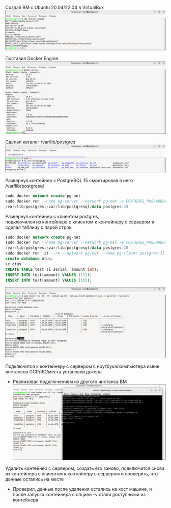 Создал ВМ с Ubuntu 20.04/22.04 в VirtualBox  
![1](https://github.com/aneprincev/otus_my/blob/homework_03/3_1.png?raw=true)


Поставил Docker Engine  
![2](https://github.com/aneprincev/otus_my/blob/homework_03/3_2.png?raw=true)


Сделал каталог /var/lib/postgres 
![3](https://github.com/aneprincev/otus_my/blob/homework_03/3_3.png?raw=true)


Развернул контейнер с PostgreSQL 15 смонтировав в него /var/lib/postgresql 
``` sql
sudo docker network create pg-net  
sudo docker run --name pg-server --network pg-net -e POSTGRES_PASSWORD=postgres -d -p 5432:5432 -v
/var/lib/postgres:/var/lib/postgresql/data postgres:15
```


Развернул контейнер с клиентом postgres,  
подключился из контейнера с клиентом к контейнеру с сервером и сделал таблицу с парой строк  
``` sql
sudo docker network create pg-net  
sudo docker run --name pg-server --network pg-net -e POSTGRES_PASSWORD=postgres -d -p 5432:5432 -v
/var/lib/postgres:/var/lib/postgresql/data postgres:15  
sudo docker run -it --rm --network pg-net --name pg-client postgres:15 psql -h pg-server -U postgres  
create database otus;  
\c otus  
CREATE TABLE test (i serial, amount int);  
INSERT INTO test(amount) VALUES (111);  
INSERT INTO test(amount) VALUES (555);  
```
![4](https://github.com/aneprincev/otus_my/blob/homework_03/3_4.png?raw=true)


Подключится к контейнеру с сервером с ноутбука/компьютера извне инстансов GCP/ЯО/места установки докера 
- Реализовал
подключением из другого инстанса ВМ
![5](https://github.com/aneprincev/otus_my/blob/homework_03/3_5.png?raw=true)


Удалить контейнер с сервером, создать его заново, подключится снова из контейнера с клиентом к контейнеру с сервером и проверить, что данные остались на месте 
- Проверил, данные после удаления остались на хост машине, и после запуска контейнера с опцией -v стали доступными из контейнера
